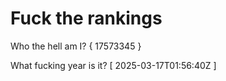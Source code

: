 # Fuck the rankings

Who the hell am I?
{ 17573345 }

What fucking year is it?
[ 2025-03-17T01:56:40Z ]
